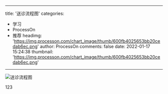 
---
title: '送诊流程图'
categories: 
 - 学习
 - ProcessOn
 - 推荐
headimg: 'https://img.processon.com/chart_image/thumb/600fb4025653bb20cedab6ec.png'
author: ProcessOn
comments: false
date: 2022-01-17 15:24:38
thumbnail: 'https://img.processon.com/chart_image/thumb/600fb4025653bb20cedab6ec.png'
---

<div>   
<img class="thumb" alt="送诊流程图" src="https://img.processon.com/chart_image/thumb/600fb4025653bb20cedab6ec.png" referrerpolicy="no-referrer">
<p>123</p>  
</div>
            